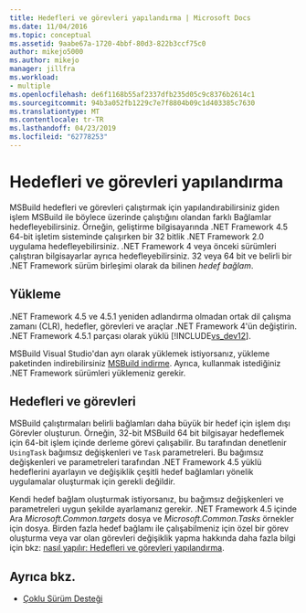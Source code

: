 ```yaml
---
title: Hedefleri ve görevleri yapılandırma | Microsoft Docs
ms.date: 11/04/2016
ms.topic: conceptual
ms.assetid: 9aabe67a-1720-4bbf-80d3-822b3ccf75c0
author: mikejo5000
ms.author: mikejo
manager: jillfra
ms.workload:
- multiple
ms.openlocfilehash: de6f1168b55af2337dfb235d05c9c8376b2614c1
ms.sourcegitcommit: 94b3a052fb1229c7e7f8804b09c1d403385c7630
ms.translationtype: MT
ms.contentlocale: tr-TR
ms.lasthandoff: 04/23/2019
ms.locfileid: "62778253"
---
```

# <a name="configure-targets-and-tasks"></a>Hedefleri ve görevleri yapılandırma
MSBuild hedefleri ve görevleri çalıştırmak için yapılandırabilirsiniz giden işlem MSBuild ile böylece üzerinde çalıştığını olandan farklı Bağlamlar hedefleyebilirsiniz. Örneğin, geliştirme bilgisayarında .NET Framework 4.5 64-bit işletim sisteminde çalışırken bir 32 bitlik .NET Framework 2.0 uygulama hedefleyebilirsiniz. .NET Framework 4 veya önceki sürümleri çalıştıran bilgisayarlar ayrıca hedefleyebilirsiniz. 32 veya 64 bit ve belirli bir .NET Framework sürüm birleşimi olarak da bilinen *hedef bağlam*.

## <a name="installation"></a>Yükleme
 .NET Framework 4.5 ve 4.5.1 yeniden adlandırma olmadan ortak dil çalışma zamanı (CLR), hedefler, görevleri ve araçlar .NET Framework 4'ün değiştirin. .NET Framework 4.5.1 parçası olarak yüklü [!INCLUDE[vs_dev12](../extensibility/includes/vs_dev12_md.md)].

 MSBuild Visual Studio'dan ayrı olarak yüklemek istiyorsanız, yükleme paketinden indirebilirsiniz [MSBuild indirme](http://go.microsoft.com/fwlink/?LinkId=309745). Ayrıca, kullanmak istediğiniz .NET Framework sürümleri yüklemeniz gerekir.

## <a name="targets-and-tasks"></a>Hedefleri ve görevleri
 MSBuild çalıştırmaları belirli bağlamları daha büyük bir hedef için işlem dışı Görevler oluşturun.  Örneğin, 32-bit MSBuild 64 bit bilgisayar hedeflemek için 64-bit işlem içinde derleme görevi çalışabilir. Bu tarafından denetlenir `UsingTask` bağımsız değişkenleri ve `Task` parametreleri. Bu bağımsız değişkenleri ve parametreleri tarafından .NET Framework 4.5 yüklü hedeflerini ayarlayın ve değişiklik çeşitli hedef bağlamları yönelik uygulamalar oluşturmak için gerekli değildir.

 Kendi hedef bağlam oluşturmak istiyorsanız, bu bağımsız değişkenleri ve parametreleri uygun şekilde ayarlamanız gerekir. .NET Framework 4.5 içinde Ara *Microsoft.Common.targets* dosya ve *Microsoft.Common.Tasks* örnekler için dosya.  Birden fazla hedef bağlamı ile çalışabilmeniz için özel bir görev oluşturma veya var olan görevleri değişiklik yapma hakkında daha fazla bilgi için bkz: [nasıl yapılır: Hedefleri ve görevleri yapılandırma](../msbuild/how-to-configure-targets-and-tasks.md).

## <a name="see-also"></a>Ayrıca bkz.
- [Çoklu Sürüm Desteği](../msbuild/msbuild-multitargeting-overview.md)